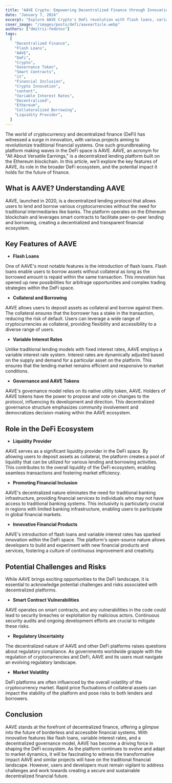 ```yaml
---
title: "AAVE Crypto: Empowering Decentralized Finance through Innovation"
date: "January 7, 2024"
excerpt: "Explore AAVE Crypto's DeFi revolution with flash loans, variable rates, and decentralized governance. Experience financial inclusivity and innovation."
cover_image: "/images/posts/defi/aavearticle.webp"
authors: ["dmitrii-fedotov"]
tags:
  [
    "Decentralized Finance",
    "Flash Loans",
    "AAVE",
    "DeFi",
    "Crypto",
    "Governance Token",
    "Smart Contracts",
    "it",
    "Financial Inclusion",
    "Crypto Innovation",
    "content",
    "Variable Interest Rates",
    "Decentralized",
    "Ethereum",
    "Collateralized Borrowing",
    "Liquidity Provider",
  ]
---
```


The world of cryptocurrency and decentralized finance (DeFi) has witnessed a surge in innovation, with various projects aiming to revolutionize traditional financial systems. One such groundbreaking platform making waves in the DeFi space is AAVE. AAVE, an acronym for "All About Versatile Earnings," is a decentralized lending platform built on the Ethereum blockchain. In this article, we'll explore the key features of AAVE, its role in the broader DeFi ecosystem, and the potential impact it holds for the future of finance.

## What is AAVE? Understanding AAVE

AAVE, launched in 2020, is a decentralized lending protocol that allows users to lend and borrow various cryptocurrencies without the need for traditional intermediaries like banks. The platform operates on the Ethereum blockchain and leverages smart contracts to facilitate peer-to-peer lending and borrowing, creating a decentralized and transparent financial ecosystem.

## Key Features of AAVE

- **Flash Loans**

One of AAVE's most notable features is the introduction of flash loans. Flash loans enable users to borrow assets without collateral as long as the borrowed amount is repaid within the same transaction. This innovation has opened up new possibilities for arbitrage opportunities and complex trading strategies within the DeFi space.

- **Collateral and Borrowing**

AAVE allows users to deposit assets as collateral and borrow against them. The collateral ensures that the borrower has a stake in the transaction, reducing the risk of default. Users can leverage a wide range of cryptocurrencies as collateral, providing flexibility and accessibility to a diverse range of users.

- **Variable Interest Rates**

Unlike traditional lending models with fixed interest rates, AAVE employs a variable interest rate system. Interest rates are dynamically adjusted based on the supply and demand for a particular asset on the platform. This ensures that the lending market remains efficient and responsive to market conditions.

- **Governance and AAVE Tokens**

AAVE's governance model relies on its native utility token, AAVE. Holders of AAVE tokens have the power to propose and vote on changes to the protocol, influencing its development and direction. This decentralized governance structure emphasizes community involvement and democratizes decision-making within the AAVE ecosystem.

## Role in the DeFi Ecosystem

- **Liquidity Provider**

AAVE serves as a significant liquidity provider in the DeFi space. By allowing users to deposit assets as collateral, the platform creates a pool of liquidity that can be utilized for various lending and borrowing activities. This contributes to the overall liquidity of the DeFi ecosystem, enabling seamless transactions and fostering market efficiency.

- **Promoting Financial Inclusion**

AAVE's decentralized nature eliminates the need for traditional banking infrastructure, providing financial services to individuals who may not have access to traditional banking systems. This inclusivity is particularly crucial in regions with limited banking infrastructure, enabling users to participate in global financial markets.

- **Innovative Financial Products**

AAVE's introduction of flash loans and variable interest rates has sparked innovation within the DeFi space. The platform's open-source nature allows developers to build and experiment with new financial products and services, fostering a culture of continuous improvement and creativity.

## Potential Challenges and Risks

While AAVE brings exciting opportunities to the DeFi landscape, it is essential to acknowledge potential challenges and risks associated with decentralized platforms.

- **Smart Contract Vulnerabilities**

AAVE operates on smart contracts, and any vulnerabilities in the code could lead to security breaches or exploitation by malicious actors. Continuous security audits and ongoing development efforts are crucial to mitigate these risks.

- **Regulatory Uncertainty**

The decentralized nature of AAVE and other DeFi platforms raises questions about regulatory compliance. As governments worldwide grapple with the regulation of cryptocurrencies and DeFi, AAVE and its users must navigate an evolving regulatory landscape.

- **Market Volatility**

DeFi platforms are often influenced by the overall volatility of the cryptocurrency market. Rapid price fluctuations of collateral assets can impact the stability of the platform and pose risks to both lenders and borrowers.

## Conclusion

AAVE stands at the forefront of decentralized finance, offering a glimpse into the future of borderless and accessible financial systems. With innovative features like flash loans, variable interest rates, and a decentralized governance model, AAVE has become a driving force in shaping the DeFi ecosystem. As the platform continues to evolve and adapt to market dynamics, it will be fascinating to witness the transformative impact AAVE and similar projects will have on the traditional financial landscape. However, users and developers must remain vigilant to address challenges and work towards creating a secure and sustainable decentralized financial future.
